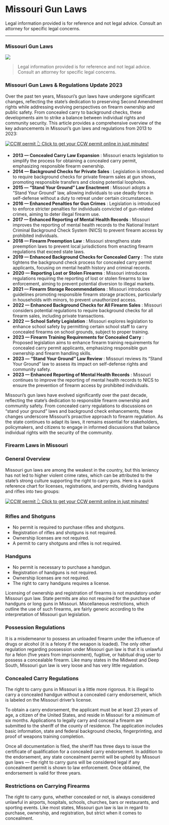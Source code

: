 # Missouri Gun Laws

Legal information provided is for reference and not legal advice. Consult an attorney for specific legal concerns. 

* * *

### Missouri Gun Laws

![](https://cdn-images-1.medium.com/max/1200/1*a3FNd1iye8EdAPSzVbiTxA.png)

> Legal information provided is for reference and not legal advice. Consult an attorney for specific legal concerns.

### Missouri Gun Laws & Regulations Update 2023

Over the past ten years, Missouri’s gun laws have undergone significant changes, reflecting the state’s dedication to preserving Second Amendment rights while addressing evolving perspectives on firearm ownership and public safety. From concealed carry to background checks, these developments aim to strike a balance between individual rights and community security. This article provides a comprehensive overview of the key advancements in Missouri’s gun laws and regulations from 2013 to 2023:

<a href="https://serp.ly/ccw">
<div>
    <img src="https://cdn-images-1.medium.com/max/1200/1*aCmvRhaa5Xjz4zDZxHzAjg.png" alt="CCW permit">
    👆 Click to get your CCW permit online in just minutes!
</div>
</a>

  * **2013 — Concealed Carry Law Expansion** : Missouri enacts legislation to simplify the process for obtaining a concealed carry permit, emphasizing responsible firearm ownership.
  * **2014 — Background Checks for Private Sales** : Legislation is introduced to require background checks for private firearm sales at gun shows, promoting responsible transfers and closing potential loopholes.
  * **2015 — “Stand Your Ground” Law Enactment** : Missouri adopts a “Stand Your Ground” law, allowing individuals to use deadly force in self-defense without a duty to retreat under certain circumstances.
  * **2016 — Enhanced Penalties for Gun Crimes** : Legislation is introduced to enforce stricter penalties for individuals convicted of gun-related crimes, aiming to deter illegal firearm use.
  * **2017 — Enhanced Reporting of Mental Health Records** : Missouri improves the reporting of mental health records to the National Instant Criminal Background Check System (NICS) to prevent firearm access by prohibited individuals.
  * **2018 — Firearm Preemption Law** : Missouri strengthens state preemption laws to prevent local jurisdictions from enacting firearm regulations that exceed state laws.
  * **2019 — Enhanced Background Checks for Concealed Carry** : The state tightens the background check process for concealed carry permit applicants, focusing on mental health history and criminal records.
  * **2020 — Reporting Lost or Stolen Firearms** : Missouri introduces regulations requiring the reporting of lost or stolen firearms to law enforcement, aiming to prevent potential diversion to illegal markets.
  * **2021 — Firearm Storage Recommendations** : Missouri introduces guidelines promoting responsible firearm storage practices, particularly in households with minors, to prevent unauthorized access.
  * **2022 — Enhanced Background Checks for All Firearm Sales** : Missouri considers potential regulations to require background checks for all firearm sales, including private transactions.
  * **2022 — School Safety Legislation** : Missouri explores legislation to enhance school safety by permitting certain school staff to carry concealed firearms on school grounds, subject to proper training.
  * **2023 — Firearm Training Requirements for Concealed Carry** : Proposed legislation aims to enhance firearm training requirements for concealed carry permit applicants, emphasizing responsible gun ownership and firearm handling skills.
  * **2023 — “Stand Your Ground” Law Review** : Missouri reviews its “Stand Your Ground” law to assess its impact on self-defense rights and community safety.
  * **2023 — Enhanced Reporting of Mental Health Records** : Missouri continues to improve the reporting of mental health records to NICS to ensure the prevention of firearm access by prohibited individuals.



Missouri’s gun laws have evolved significantly over the past decade, reflecting the state’s dedication to responsible firearm ownership and community safety. From concealed carry regulations to discussions on “stand your ground” laws and background check enhancements, these changes underscore Missouri’s proactive approach to firearm regulation. As the state continues to adapt its laws, it remains essential for stakeholders, policymakers, and citizens to engage in informed discussions that balance individual rights with the security of the community.

### Firearm Laws in Missouri

### General Overview

Missouri gun laws are among the weakest in the country, but this leniency has not led to higher violent crime rates, which can be attributed to the state’s strong culture supporting the right to carry guns. Here is a quick reference chart for licenses, registrations, and permits, dividing handguns and rifles into two groups:


<a href="https://serp.ly/ccw">
<div>
    <img src="https://cdn-images-1.medium.com/max/1200/1*TMCVgNoKp2NAtvLSAMkaJg.png" alt="CCW permit">
    👆 Click to get your CCW permit online in just minutes!
</div>
</a>


### Rifles and Shotguns

  * No permit is required to purchase rifles and shotguns.
  * Registration of rifles and shotguns is not required.
  * Ownership licenses are not required.
  * A permit to carry shotguns and rifles is not required.



### Handguns

  * No permit is necessary to purchase a handgun.
  * Registration of handguns is not required.
  * Ownership licenses are not required.
  * The right to carry handguns requires a license.



Licensing of ownership and registration of firearms is not mandatory under Missouri gun law. State permits are also not required for the purchase of handguns or long guns in Missouri. Miscellaneous restrictions, which outline the use of such firearms, are fairly generic according to the interpretation of Missouri gun legislation.

### Possession Regulations

It is a misdemeanor to possess an unloaded firearm under the influence of drugs or alcohol (it is a felony if the weapon is loaded). The only other regulation regarding possession under Missouri gun law is that it is unlawful for a felon (five years from imprisonment), fugitive, or habitual drug user to possess a concealable firearm. Like many states in the Midwest and Deep South, Missouri gun law is very loose and has very little regulation.



### Concealed Carry Regulations

The right to carry guns in Missouri is a little more rigorous. It is illegal to carry a concealed handgun without a concealed carry endorsement, which is labeled on the Missouri driver’s license.

To obtain a carry endorsement, the applicant must be at least 23 years of age, a citizen of the United States, and reside in Missouri for a minimum of six months. Applications to legally carry and conceal a firearm are submitted to the sheriff of the county of residence. The application includes basic information, state and federal background checks, fingerprinting, and proof of weapons training completion.

Once all documentation is filed, the sheriff has three days to issue the certificate of qualification for a concealed carry endorsement. In addition to the endorsement, any state concealment permit will be upheld by Missouri gun laws — the right to carry guns will be considered legal if any concealment permit is shown to law enforcement. Once obtained, the endorsement is valid for three years.

### Restrictions on Carrying Firearms

The right to carry guns, whether concealed or not, is always considered unlawful in airports, hospitals, schools, churches, bars or restaurants, and sporting events. Like most states, Missouri gun law is lax in regard to purchase, ownership, and registration, but strict when it comes to concealment.

